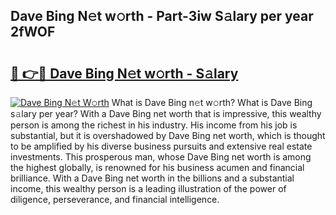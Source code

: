 ## Dave Bing N𝚎t w𝚘rth - Part-3iw S𝚊lary per year 2fWOF

# <h2><a href="http://gc57l2v.nevu.top/?p=Dave+Bing">🔗 👉🔴 Dave Bing N𝚎t w𝚘rth - S𝚊lary</a></h2>

[![Dave Bing N𝚎t W𝚘rth](https://i.imgur.com/Oavwk0R.jpeg)](http://gc57l2v.nevu.top/?p=Dave+Bing)
What is Dave Bing n𝚎t w𝚘rth? What is Dave Bing s𝚊lary per year?
With a Dave Bing net worth that is impressive, this wealthy person is among the richest in his industry. His income from his job is substantial, but it is overshadowed by Dave Bing net worth, which is thought to be amplified by his diverse business pursuits and extensive real estate investments. This prosperous man, whose Dave Bing net worth is among the highest globally, is renowned for his business acumen and financial brilliance. With a Dave Bing net worth in the billions and a substantial income, this wealthy person is a leading illustration of the power of diligence, perseverance, and financial intelligence.
